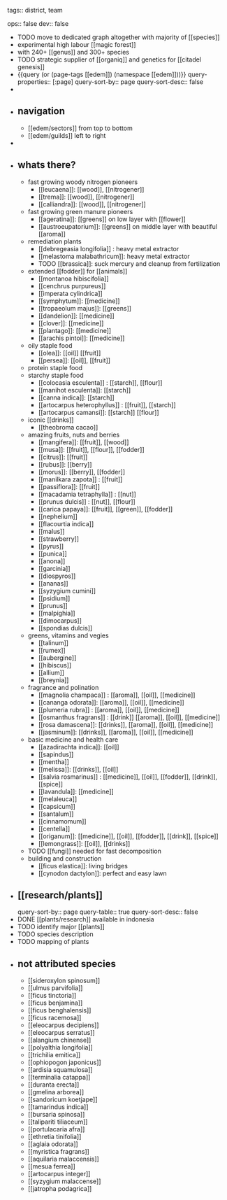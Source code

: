 tags:: district, team

ops:: false
dev:: false

- TODO move to dedicated graph altogether with majority of [[species]]
- experimental high labour [[magic forest]]
- with 240+ [[genus]] and 300+ species
- TODO strategic supplier of [[organiq]] and genetics for [[citadel genesis]]
- {{query (or (page-tags [[edem]]) (namespace [[edem]]))}}
  query-properties:: [:page]
  query-sort-by:: page
  query-sort-desc:: false
-
- ## navigation
	- [[edem/sectors]] from top to bottom
	- [[edem/guilds]] left to right
-
- ## whats there?
	- fast growing woody nitrogen pioneers
		- [[leucaena]]: [[wood]], [[nitrogener]]
		- [[trema]]: [[wood]], [[nitrogener]]
		- [[calliandra]]: [[wood]], [[nitrogener]]
	- fast growing green manure pioneers
		- [[ageratina]]: [[greens]] on low layer with [[flower]]
		- [[austroeupatorium]]: [[greens]] on middle layer with beautiful [[aroma]]
	- remediation plants
		- [[debregeasia longifolia]] : heavy metal extractor
		- [[melastoma malabathricum]]: heavy metal extractor
		- TODO [[brassica]]: suck mercury and cleanup from fertilization
	- extended [[fodder]] for [[animals]]
		- [[montanoa hibiscifolia]]
		- [[cenchrus purpureus]]
		- [[imperata cylindrica]]
		- [[symphytum]]: [[medicine]]
		- [[tropaeolum majus]]: [[greens]]
		- [[dandelion]]: [[medicine]]
		- [[clover]]: [[medicine]]
		- [[plantago]]: [[medicine]]
		- [[arachis pintoi]]: [[medicine]]
	- oily staple food
		- [[olea]]: [[oil]] [[fruit]]
		- [[persea]]: [[oil]], [[fruit]]
	- protein staple food
	- starchy staple food
		- [[colocasia esculenta]] : [[starch]], [[flour]]
		- [[manihot esculenta]]: [[starch]]
		- [[canna indica]]: [[starch]]
		- [[artocarpus heterophyllus]] : [[fruit]], [[starch]]
		- [[artocarpus camansi]]: [[starch]] [[flour]]
	- iconic [[drinks]]
		- [[theobroma cacao]]
	- amazing fruits, nuts and berries
		- [[mangifera]]: [[fruit]], [[wood]]
		- [[musa]]: [[fruit]], [[flour]], [[fodder]]
		- [[citrus]]: [[fruit]]
		- [[rubus]]: [[berry]]
		- [[morus]]: [[berry]], [[fodder]]
		- [[manilkara zapota]] : [[fruit]]
		- [[passiflora]]: [[fruit]]
		- [[macadamia tetraphylla]] : [[nut]]
		- [[prunus dulcis]] : [[nut]], [[flour]]
		- [[carica papaya]]: [[fruit]], [[green]], [[fodder]]
		- [[nephelium]]
		- [[flacourtia indica]]
		- [[malus]]
		- [[strawberry]]
		- [[pyrus]]
		- [[punica]]
		- [[anona]]
		- [[garcinia]]
		- [[diospyros]]
		- [[ananas]]
		- [[syzygium cumini]]
		- [[psidium]]
		- [[prunus]]
		- [[malpighia]]
		- [[dimocarpus]]
		- [[spondias dulcis]]
	- greens, vitamins and vegies
		- [[talinum]]
		- [[rumex]]
		- [[aubergine]]
		- [[hibiscus]]
		- [[allium]]
		- [[breynia]]
	- fragrance and polination
		- [[magnolia champaca]] : [[aroma]], [[oil]], [[medicine]]
		- [[cananga odorata]]: [[aroma]], [[oil]], [[medicine]]
		- [[plumeria rubra]] : [[aroma]], [[oil]], [[medicine]]
		- [[osmanthus fragrans]] : [[drink]] [[aroma]], [[oil]], [[medicine]]
		- [[rosa damascena]]: [[drinks]], [[aroma]], [[oil]], [[medicine]]
		- [[jasminum]]: [[drinks]], [[aroma]], [[oil]], [[medicine]]
	- basic medicine and health care
		- [[azadirachta indica]]: [[oil]]
		- [[sapindus]]
		- [[mentha]]
		- [[melissa]]: [[drinks]], [[oil]]
		- [[salvia rosmarinus]] : [[medicine]], [[oil]], [[fodder]], [[drink]], [[spice]]
		- [[lavandula]]: [[medicine]]
		- [[melaleuca]]
		- [[capsicum]]
		- [[santalum]]
		- [[cinnamomum]]
		- [[centella]]
		- [[origanum]]: [[medicine]], [[oil]], [[fodder]], [[drink]], [[spice]]
		- [[lemongrass]]: [[oil]], [[drinks]]
	- TODO [[fungi]] needed for fast decomposition
	- building and construction
		- [[ficus elastica]]: living bridges
		- [[cynodon dactylon]]: perfect and easy lawn
- ## [[research/plants]]
  query-sort-by:: page
  query-table:: true
  query-sort-desc:: false
- DONE [[plants/research]] available in indonesia
- TODO identify major [[plants]]
- TODO species description
- TODO mapping of plants
- not attributed species
	-
	- [[sideroxylon spinosum]]
	- [[ulmus parvifolia]]
	- [[ficus tinctoria]]
	- [[ficus benjamina]]
	- [[ficus benghalensis]]
	- [[ficus racemosa]]
	- [[eleocarpus decipiens]]
	- [[eleocarpus serratus]]
	- [[alangium chinense]]
	- [[polyalthia longifolia]]
	- [[trichilia emitica]]
	- [[ophiopogon japonicus]]
	- [[ardisia squamulosa]]
	- [[terminalia catappa]]
	- [[duranta erecta]]
	- [[gmelina arborea]]
	- [[sandoricum koetjape]]
	- [[tamarindus indica]]
	- [[bursaria spinosa]]
	- [[talipariti tiliaceum]]
	- [[portulacaria afra]]
	- [[ethretia tinifolia]]
	- [[aglaia odorata]]
	- [[myristica fragrans]]
	- [[aquilaria malaccensis]]
	- [[mesua ferrea]]
	- [[artocarpus integer]]
	- [[syzygium malaccense]]
	- [[jatropha podagrica]]